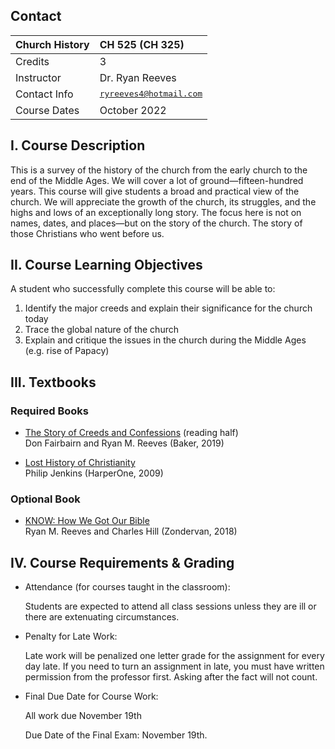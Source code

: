 ---
---

## Contact

Church History | CH 525 (CH 325)
:---           | :---
Credits        | 3
Instructor     | Dr. Ryan Reeves
Contact Info   | <samp>ryreeves4@hotmail.com</samp>
Course Dates   | October 2022

## I. Course Description

This is a survey of the history of the church from the early church to the end of the
Middle Ages. We will cover a lot of ground—fifteen-hundred years. This course will
give students a broad and practical view of the church. We will appreciate the growth
of the church, its struggles, and the highs and lows of an exceptionally long story.
The focus here is not on names, dates, and places—but on the story of the church.
The story of those Christians who went before us.

## II. Course Learning Objectives

A student who successfully complete this course will be able to:

1. Identify the major creeds and explain their significance for the church today
2. Trace the global nature of the church
3. Explain and critique the issues in the church during the Middle Ages (e.g. rise of Papacy)

## III. Textbooks

### Required Books

- [The Story of Creeds and Confessions] (reading half)
  <br/>Don Fairbairn and Ryan M. Reeves (Baker, 2019)

- [Lost History of Christianity]
  <br/>Philip Jenkins (HarperOne, 2009)

### Optional Book

- [KNOW: How We Got Our Bible]
  <br/>Ryan M. Reeves and Charles Hill (Zondervan, 2018)


[The Story of Creeds and Confessions]: https://smile.amazon.com/Story-Creeds-Confessions-Development-Christian-ebook/dp/B07NDN5HQ1
[KNOW: How We Got Our Bible]: https://smile.amazon.com/Know-How-Got-Bible-KNOW-ebook/dp/B077CVVJC5
[Lost History of Christianity]: https://smile.amazon.com/Lost-History-Christianity-Thousand-Year-Asia-ebook/dp/B001FA0V1C

## IV. Course Requirements &amp; Grading

- Attendance (for courses taught in the classroom):

  Students are expected to attend all class sessions unless they are ill or there are extenuating circumstances.

- Penalty for Late Work:

  Late work will be penalized one letter grade for the assignment for every day late.  If you need to turn an assignment in late, you must have written permission from the professor first. Asking after the fact will not count.

- Final Due Date for Course Work:

  All work due November 19th

  Due Date of the Final Exam: November 19th.
